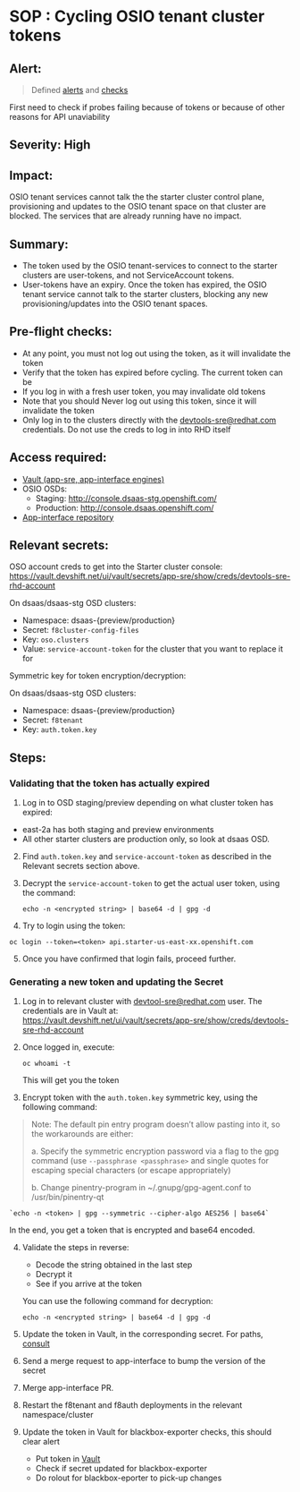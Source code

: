 # SOP : Cycling OSIO tenant cluster tokens

## Alert: 
> Defined [alerts](https://gitlab.cee.redhat.com/service/app-interface/blob/master/resources/observability/prometheusrules/blackbox-exporter.prometheusrules.yaml) and [checks](https://gitlab.cee.redhat.com/service/app-interface/blob/master/resources/observability/prometheus/v4/prometheus-app-sre-additional-scrapeconfig.secret.yaml)

First need to check if probes failing because of tokens or because of other reasons for API unaviability

## Severity: High

## Impact: 
OSIO tenant services cannot talk the the starter cluster control plane, provisioning and updates to the OSIO tenant space on that cluster are blocked. The services that are already running have no impact. 

## Summary: 
- The token used by the OSIO tenant-services to connect to the starter clusters are user-tokens, and not ServiceAccount tokens. 
- User-tokens have an expiry. Once the token has expired, the OSIO tenant service cannot talk to the starter clusters, blocking any new provisioning/updates into the OSIO tenant spaces.

## Pre-flight checks:
- At any point, you must not log out using the token, as it will invalidate the token
- Verify that the token has expired before cycling. The current token can be 
- If you log in with a fresh user token, you may invalidate old tokens
- Note that you should Never log out using this token, since it will invalidate the token
- Only log in to the clusters directly with the devtools-sre@redhat.com credentials. Do not use the creds to log in into RHD itself

## Access required:
- [Vault (app-sre, app-interface engines)](https://vault.devshift.net)
- OSIO OSDs:
    - Staging: http://console.dsaas-stg.openshift.com/
    - Production: http://console.dsaas.openshift.com/
- [App-interface repository](https://gitlab.cee.redhat.com/service/app-interface)


## Relevant secrets:

OSO account creds to get into the Starter cluster console: https://vault.devshift.net/ui/vault/secrets/app-sre/show/creds/devtools-sre-rhd-account

On dsaas/dsaas-stg OSD clusters:
- Namespace: dsaas-{preview/production}
- Secret: `f8cluster-config-files`
- Key: `oso.clusters`
- Value: `service-account-token` for the cluster that you want to replace it for

Symmetric key for token encryption/decryption: 

On dsaas/dsaas-stg OSD clusters:
- Namespace: dsaas-{preview/production}
- Secret: `f8tenant`
- Key: `auth.token.key`

## Steps: 

### Validating that the token has actually expired

1. Log in to OSD staging/preview depending on what cluster token has expired: 
- east-2a has both staging and preview environments
- All other starter clusters are production only, so look at dsaas OSD.

2. Find `auth.token.key` and `service-account-token` as described in the Relevant secrets section above.

3. Decrypt the `service-account-token` to get the actual user token, using the command: 

    `echo -n <encrypted string> | base64 -d | gpg -d`

4. Try to login using the token: 

`oc login --token=<token> api.starter-us-east-xx.openshift.com`

5. Once you have confirmed that login fails, proceed further. 

### Generating a new token and updating the Secret

1. Log in to relevant cluster with devtool-sre@redhat.com user. The credentials are in Vault at: https://vault.devshift.net/ui/vault/secrets/app-sre/show/creds/devtools-sre-rhd-account

2. Once logged in, execute: 

    `oc whoami -t`

    This will get you the token

3. Encrypt token with the `auth.token.key` symmetric key, using the following command: 

> Note: The default pin entry program doesn’t allow pasting into it, so the workarounds are either: 
>
> a. Specify the symmetric encryption password via a flag to the gpg command (use `--passphrase <passphrase>` and single quotes for escaping special characters (or escape appropriately)
>
> b. Change pinentry-program in ~/.gnupg/gpg-agent.conf to /usr/bin/pinentry-qt 


	`echo -n <token> | gpg --symmetric --cipher-algo AES256 | base64`

In the end, you get a token that is encrypted and base64 encoded. 


4. Validate the steps in reverse: 
    - Decode the string obtained in the last step
    - Decrypt it 
    - See if you arrive at the token
    
    You can use the following command for decryption: 

    `echo -n <encrypted string> | base64 -d | gpg -d`

5. Update the token in Vault, in the corresponding secret. For paths, [consult](#relevant-secrets)

6. Send a merge request to app-interface to bump the version of the secret 

7. Merge app-interface PR.
 
8. Restart the f8tenant and f8auth deployments in the relevant namespace/cluster

9. Update the token in Vault for blackbox-exporter checks, this should clear alert
    - Put token in [Vault](https://vault.devshift.net/ui/vault/secrets/app-interface/show/app-sre/app-sre-observability-production/blackbox-exporter/osio-devtools-bot)
    - Check if secret updated for blackbox-exporter
    - Do rolout for blackbox-eporter to pick-up changes
